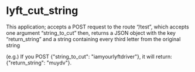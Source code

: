 # lyft_cut_string

This application;
accepts a POST request to the route “/test”, which accepts one argument “string_to_cut”
then, returns a JSON object with the key “return_string” and a string containing every third letter from the original string

(e.g.) If you POST {"string_to_cut": "iamyourlyftdriver"}, it will return: {"return_string": "muydv"}.
